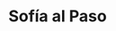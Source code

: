 ---
title: "Sofía al Paso"
url: /cochabamba/sofia-al-paso-avenida-gualberto-villarroel/
shop: Lebensmittel
---